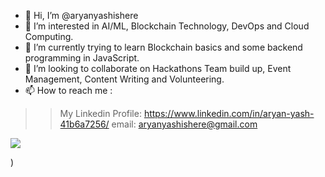 - 👋 Hi, I’m @aryanyashishere
- 👀 I’m interested in AI/ML, Blockchain Technology, DevOps and Cloud Computing.
- 🌱 I’m currently trying to learn Blockchain basics and some backend programming in JavaScript.
- 💞️ I’m looking to collaborate on Hackathons Team build up, Event Management, Content Writing and Volunteering.  
- 📫 How to reach me : 
>> My Linkedin Profile: https://www.linkedin.com/in/aryan-yash-41b6a7256/
>> email: aryanyashishere@gmail.com

<img src="\images\temp3.jpg" >

)

<!---
aryanyashishere/aryanyashishere is a ✨ special ✨ repository because its `README.md` (this file) appears on your GitHub profile.
You can click the Preview link to take a look at your changes.
--->
